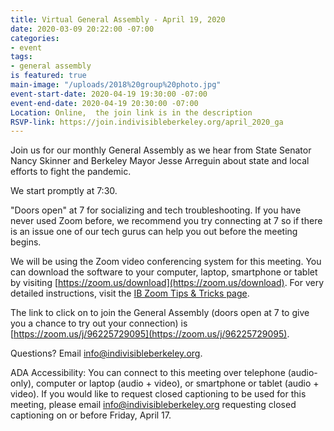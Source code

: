 ```yaml
---
title: Virtual General Assembly - April 19, 2020
date: 2020-03-09 20:22:00 -07:00
categories:
- event
tags:
- general assembly
is featured: true
main-image: "/uploads/2018%20group%20photo.jpg"
event-start-date: 2020-04-19 19:30:00 -07:00
event-end-date: 2020-04-19 20:30:00 -07:00
Location: Online,  the join link is in the description
RSVP-link: https://join.indivisibleberkeley.org/april_2020_ga
---
```


Join us for our monthly General Assembly as we hear from State Senator Nancy Skinner and Berkeley Mayor Jesse Arreguin about state and local efforts to fight the pandemic.

We start promptly at 7:30.

"Doors open" at 7 for socializing and tech troubleshooting. If you have never used Zoom before, we recommend you try connecting at 7 so if there is an issue one of our tech gurus can help you out before the meeting begins.

We will be using the Zoom video conferencing system for this meeting. You can download the software to your computer, laptop, smartphone or tablet by visiting [https://zoom.us/download](https://zoom.us/download). For very detailed instructions, visit the [IB Zoom Tips & Tricks page](https://docs.google.com/document/d/1l0nC77XppLlZaSN_Sn9AeMpFMLEZG4ED9PfaOLoJuzE/edit).

The link to click on to join the General Assembly (doors open at 7 to give you a chance to try out your connection) is [https://zoom.us/j/96225729095](https://zoom.us/j/96225729095).

Questions? Email info@indivisibleberkeley.org.

ADA Accessibility: You can connect to this meeting over telephone (audio-only), computer or laptop (audio + video), or smartphone or tablet (audio + video). If you would like to request closed captioning to be used for this meeting, please email info@indivisibleberkeley.org requesting closed captioning on or before Friday, April 17.